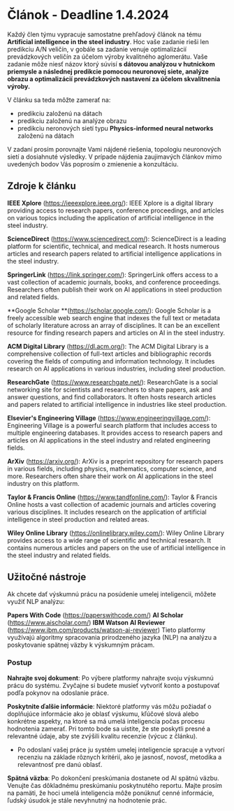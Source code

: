 # Článok - Deadline 1.4.2024

Každý člen týmu vypracuje samostatne prehľadový článok na tému **Artificial intelligence in the steel industry**. Hoc vaše zadanie rieši len predikciu A/N veličín, v gobále sa zadanie venuje optimalizácií prevádzkových veličín za účelom výroby kvalitného aglomerátu. Vaše zadanie môže niesť názov ktorý súvisí **s dátovou analýzou v hutnickom priemysle a následnej predikcie pomocou neuronovej siete, analýze obrazu a optimalizácií prevádzkových nastavení za účelom skvalitnenia výroby.**

V článku sa teda môžte zamerať na:
- predikciu založenú na dátach
- predikciu založenú na analýze obrazu
- predikciu neronových sietí typu **Physics-informed neural networks** založenú na dátach

V zadaní prosím porovnajte Vami nájdené riešenia, topologiu neuronových sietí a dosiahnuté výsledky. V prípade nájdenia zaujimavých článkov mimo uvedených bodov Vás poprosím o zmienenie a konzultáciu. 

## Zdroje k článku
**IEEE Xplore** (https://ieeexplore.ieee.org/): IEEE Xplore is a digital library providing access to research papers, conference proceedings, and articles on various topics including the application of artificial intelligence in the steel industry.

**ScienceDirect** (https://www.sciencedirect.com/): ScienceDirect is a leading platform for scientific, technical, and medical research. It hosts numerous articles and research papers related to artificial intelligence applications in the steel industry.

**SpringerLink** (https://link.springer.com/): SpringerLink offers access to a vast collection of academic journals, books, and conference proceedings. Researchers often publish their work on AI applications in steel production and related fields.

**Google Scholar **(https://scholar.google.com/): Google Scholar is a freely accessible web search engine that indexes the full text or metadata of scholarly literature across an array of disciplines. It can be an excellent resource for finding research papers and articles on AI in the steel industry.

**ACM Digital Library** (https://dl.acm.org/): The ACM Digital Library is a comprehensive collection of full-text articles and bibliographic records covering the fields of computing and information technology. It includes research on AI applications in various industries, including steel production.

**ResearchGate** (https://www.researchgate.net/): ResearchGate is a social networking site for scientists and researchers to share papers, ask and answer questions, and find collaborators. It often hosts research articles and papers related to artificial intelligence in industries like steel production.

**Elsevier's Engineering Village** (https://www.engineeringvillage.com/): Engineering Village is a powerful search platform that includes access to multiple engineering databases. It provides access to research papers and articles on AI applications in the steel industry and related engineering fields.

**ArXiv** (https://arxiv.org/): ArXiv is a preprint repository for research papers in various fields, including physics, mathematics, computer science, and more. Researchers often share their work on AI applications in the steel industry on this platform.

**Taylor & Francis Online** (https://www.tandfonline.com/): Taylor & Francis Online hosts a vast collection of academic journals and articles covering various disciplines. It includes research on the application of artificial intelligence in steel production and related areas.

**Wiley Online Library** (https://onlinelibrary.wiley.com/): Wiley Online Library provides access to a wide range of scientific and technical research. It contains numerous articles and papers on the use of artificial intelligence in the steel industry and related fields.

## Užitočné nástroje

Ak chcete dať výskumnú prácu na posúdenie umelej inteligencii, môžete využiť NLP analýzu:

**Papers With Code** (https://paperswithcode.com/)
**AI Scholar** (https://www.aischolar.com/)
**IBM Watson AI Reviewer** (https://www.ibm.com/products/watson-ai-reviewer)
Tieto platformy využívajú algoritmy spracovania prirodzeného jazyka (NLP) na analýzu a poskytovanie spätnej väzby k výskumným prácam.

### Postup

**Nahrajte svoj dokument**: Po výbere platformy nahrajte svoju výskumnú prácu do systému. Zvyčajne si budete musieť vytvoriť konto a postupovať podľa pokynov na odoslanie práce.

**Poskytnite ďalšie informácie**: Niektoré platformy vás môžu požiadať o doplňujúce informácie ako je oblasť výskumu, kľúčové slová alebo konkrétne aspekty, na ktoré sa má umelá inteligencia počas procesu hodnotenia zamerať. Pri tomto bode  sa uistite, že ste poskytli presné a relevantné údaje, aby ste zvýšili kvalitu recenzie (výcuc z článku).

* Po odoslaní vašej práce ju systém umelej inteligencie spracuje a vytvorí recenziu na základe rôznych kritérií, ako je jasnosť, novosť, metodika a relevantnosť pre danú oblasť.

**Spätná väzba**: Po dokončení preskúmania dostanete od AI spätnú väzbu. Venujte čas dôkladnému preskúmaniu poskytnutého reportu. Majte prosím na pamäti, že hoci umelá inteligencia môže ponúknuť cenné informácie, ľudský úsudok je stále nevyhnutný na hodnotenie prác.

